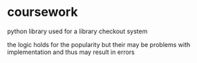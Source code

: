 # coursework

python library used for a library checkout system

 the logic holds for the popularity but their may be problems with implementation and thus may result in errors
